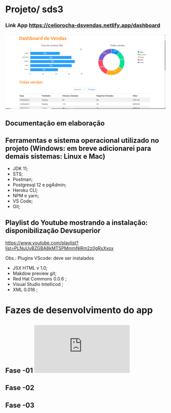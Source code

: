 # Projeto/ sds3
### Link App https://celiorocha-dsvendas.netlify.app/dashboard
![Tela App](https://github.com/CelioRochadaSilva/projeto-sds3/blob/main/tela%20app.png)

## Documentação em elaboração

## Ferramentas e sistema operacional utilizado no projeto (Windows: em breve adicionarei para demais sistemas: Linux e Mac) 
- JDK 11;
- STS;
- Postman;
- Postgresql 12 e pgAdmin;
- Heroku CLI;
- NPM e yarn;
- VS Code;
- Git;

## Playlist do Youtube mostrando a instalação: disponibilização Devsuperior
https://www.youtube.com/playlist?list=PLNuUvBZGBA8kMTSPMmmNiRm2z0gRxXxox

Obs.: Plugins VScode: deve ser instalados
- JSX HTML v 1.0;
- Makdow preview git;
- Red Hat Commons 0.0.6 ;
- Visual Studio Intellicod ;
- XML 0.016 ;

# Fazes de desenvolvimento do app
## Fase -01 ![Fase-01](https://github.com/CelioRochadaSilva/projeto-sds3/blob/main/faze_1.md)
## Fase -02
## Fase -03





